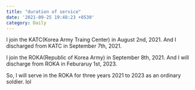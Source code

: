 ```yaml
---
title: "duration of service"
date: '2021-09-25 19:48:23 +0530'
category: Daily
---
```

I join the KATC(Korea Army Traing Center) in August 2nd, 2021.
And I discharged from KATC in September 7th, 2021.

I join the ROKA(Republic of Korea Army) in September 8th, 2021.
And I will discharge from ROKA in Feburaruy 1st, 2023.

So, I will serve in the ROKA for three years 2021 to 2023 as an ordinary soldier. lol
